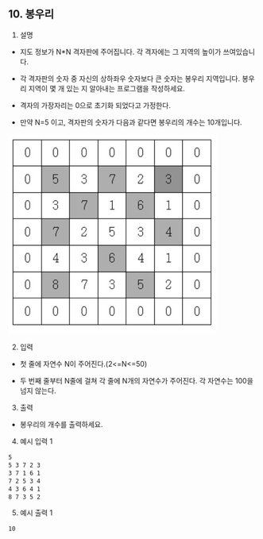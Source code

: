 ## 10. 봉우리
1. 설명

- 지도 정보가 N*N 격자판에 주어집니다. 각 격자에는 그 지역의 높이가 쓰여있습니다.

- 각 격자판의 숫자 중 자신의 상하좌우 숫자보다 큰 숫자는 봉우리 지역입니다. 봉우리 지역이 몇 개 있는 지 알아내는 프로그램을 작성하세요.

- 격자의 가장자리는 0으로 초기화 되었다고 가정한다.

- 만약 N=5 이고, 격자판의 숫자가 다음과 같다면 봉우리의 개수는 10개입니다.

![img.png](img.png)

2. 입력

- 첫 줄에 자연수 N이 주어진다.(2<=N<=50)

- 두 번째 줄부터 N줄에 걸쳐 각 줄에 N개의 자연수가 주어진다. 각 자연수는 100을 넘지 않는다.

3. 출력

- 봉우리의 개수를 출력하세요.

4. 예시 입력 1

```shell
5
5 3 7 2 3
3 7 1 6 1
7 2 5 3 4
4 3 6 4 1
8 7 3 5 2
```

5. 예시 출력 1

```shell
10
```